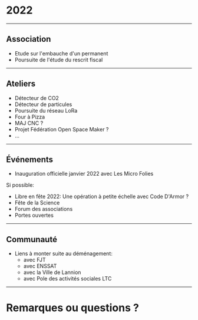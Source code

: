 # 2022
____

## Association

- Etude sur l'embauche d'un permanent
- Poursuite de l'étude du rescrit fiscal

____

## Ateliers

- Détecteur de CO2
- Détecteur de particules
- Poursuite du réseau LoRa
- Four à Pizza
- MAJ CNC ?
- Projet Fédération Open Space Maker ?
- ...

____

## Événements

- Inauguration officielle janvier 2022 avec Les Micro Folies

Si possible:

- Libre en fête 2022: Une opération à petite échelle avec Code D'Armor ?
- Fête de la Science
- Forum des associations
- Portes ouvertes

____

## Communauté

- Liens à monter suite au déménagement:
  - avec FJT
  - avec ENSSAT
  - avec la Ville de Lannion
  - avec Pole des activités sociales LTC

____

# Remarques ou questions ?
